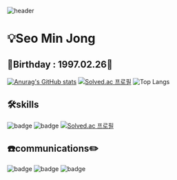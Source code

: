 ![header](https://capsule-render.vercel.app/api?type=venom&color=random&height=200&section=header&text=Java%20Programmer&desc=Backend%20Developer&fontSize=30&animation=fadeIn)
# 💡Seo Min Jong
## 🎂Birthday : 1997.02.26🎉
[![Anurag's GitHub stats](https://github-readme-stats.vercel.app/api?username=MJay1123)](https://github.com/anuraghazra/github-readme-stats)
[![Solved.ac 프로필](http://mazassumnida.wtf/api/v2/generate_badge?boj=mj226)](https://solved.ac/{handle})
![Top Langs](https://github-readme-stats.vercel.app/api/top-langs/?username=MJay1123&layout=compact&theme=cobalt)


## 🛠️skills
![badge](https://img.shields.io/badge/Java-ED8B00?style=for-the-badge&logo=openjdk&logoColor=white)
![badge](https://img.shields.io/badge/MariaDB-003545?style=for-the-badge&logo=mariadb&logoColor=white)
[![Solved.ac 프로필](http://mazassumnida.wtf/api/mini/generate_badge?boj=mj226)](https://solved.ac/{handle})

## ☎️communications✏️
![badge](https://img.shields.io/badge/GitHub-100000?style=for-the-badge&logo=github&logoColor=white)
![badge](https://img.shields.io/badge/Discord-7289DA?style=for-the-badge&logo=discord&logoColor=white)
![badge](https://img.shields.io/badge/Steam-000000?style=for-the-badge&logo=steam&logoColor=white)

